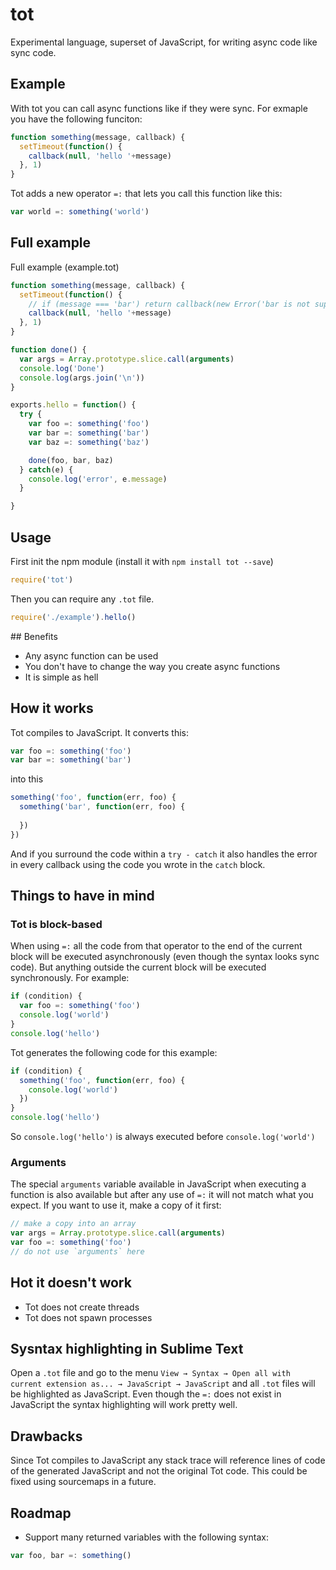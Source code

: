 # tot

Experimental language, superset of JavaScript, for writing async code like sync code.

## Example

With tot you can call async functions like if they were sync. For exmaple you have the following funciton:

```javascript
function something(message, callback) {
  setTimeout(function() {
    callback(null, 'hello '+message)
  }, 1)
}
```

Tot adds a new operator `=:` that lets you call this function like this:

```javascript
var world =: something('world')
```

## Full example

Full example (example.tot)

```javascript
function something(message, callback) {
  setTimeout(function() {
    // if (message === 'bar') return callback(new Error('bar is not supported'))
    callback(null, 'hello '+message)
  }, 1)
}

function done() {
  var args = Array.prototype.slice.call(arguments)
  console.log('Done')
  console.log(args.join('\n'))
}

exports.hello = function() {
  try {
    var foo =: something('foo')
    var bar =: something('bar')
    var baz =: something('baz')

    done(foo, bar, baz)
  } catch(e) {
    console.log('error', e.message)
  }

}
```

## Usage

First init the npm module (install it with `npm install tot --save`)

```javascript
require('tot')
```

Then you can require any `.tot` file.

```javascript
require('./example').hello()
```

## Benefits

- Any async function can be used
- You don't have to change the way you create async functions
- It is simple as hell

## How it works

Tot compiles to JavaScript. It converts this:

```javascript
var foo =: something('foo')
var bar =: something('bar')
```

into this

```javascript
something('foo', function(err, foo) {
  something('bar', function(err, foo) {
    
  })
})
```

And if you surround the code within a `try - catch` it also handles the error in every callback using the code you wrote in the `catch` block.


## Things to have in mind

### Tot is block-based

When using `=:` all the code from that operator to the end of the current block will be executed asynchronously (even though the syntax looks sync code). But anything outside the current block will be executed synchronously. For example:

```javascript
if (condition) {
  var foo =: something('foo')
  console.log('world')
}
console.log('hello')
```

Tot generates the following code for this example:

```javascript
if (condition) {
  something('foo', function(err, foo) {
    console.log('world')
  })
}
console.log('hello')
```

So `console.log('hello')` is always executed before `console.log('world')`

### Arguments

The special `arguments` variable available in JavaScript when executing a function is also available but after any use of `=:` it will not match what you expect. If you want to use it, make a copy of it first:

```javascript
// make a copy into an array
var args = Array.prototype.slice.call(arguments)
var foo =: something('foo')
// do not use `arguments` here
```

## Hot it doesn't work

- Tot does not create threads
- Tot does not spawn processes

## Sysntax highlighting in Sublime Text

Open a `.tot` file and go to the menu `View → Syntax → Open all with current extension as... → JavaScript → JavaScript` and all `.tot` files will be highlighted as JavaScript. Even though the `=:` does not exist in JavaScript the syntax highlighting will work pretty well.

## Drawbacks

Since Tot compiles to JavaScript any stack trace will reference lines of code of the generated JavaScript and not the original Tot code. This could be fixed using sourcemaps in a future.

## Roadmap

- Support many returned variables with the following syntax:

```javascript
var foo, bar =: something()
```